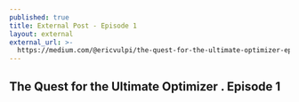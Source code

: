 ```yaml
---
published: true
title: External Post - Episode 1
layout: external
external_url: >-
  https://medium.com/@ericvulpi/the-quest-for-the-ultimate-optimizer-episode-1-d39367c40f83
---
```

## The Quest for the Ultimate Optimizer . Episode 1
